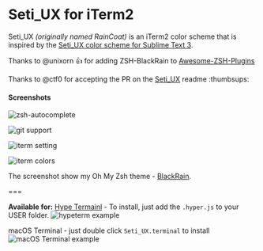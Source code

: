 # Seti_UX for iTerm2

Seti_UX  _(originally named RainCoat)_ is an iTerm2 color scheme that is inspired by the [Seti_UX color scheme for Sublime Text 3](https://github.com/ctf0/Seti_UX).

Thanks to @unixorn :thumbsup: for adding ZSH-BlackRain to [Awesome-ZSH-Plugins](https://github.com/unixorn/awesome-zsh-plugins)

Thanks to @ctf0 for accepting the PR on the [Seti_UX](https://github.com/ctf0/Seti_UX) readme :thumbsups:

#### Screenshots
![zsh-autocomplete](https://raw.githubusercontent.com/ginfuru/iTerm-RainCoat/master/images/error-handle-with-git-support.png)

![git support](https://raw.githubusercontent.com/ginfuru/iTerm-RainCoat/master/images/zsh-autocomplete-with-dir-colors.png)

![iterm setting](https://raw.githubusercontent.com/ginfuru/iTerm-RainCoat/master/images/iterm2-text.png)

![iterm colors](https://raw.githubusercontent.com/ginfuru/iTerm-RainCoat/master/images/iterm2-colors.png)

The screenshot show my Oh My Zsh theme - [BlackRain](https://github.com/ginfuru/ZSH-BlackRain).

===

**Available for:**
[Hype Termainl](https://hyper.is/) - To install, just add the `.hyper.js` to your USER folder.
![hypeterm example](https://raw.githubusercontent.com/ginfuru/iTerm-RainCoat/master/images/hypeterm.png)

macOS Terminal - just double click `Seti_UX.terminal` to install
![macOS Terminal example](https://raw.githubusercontent.com/ginfuru/iTerm-RainCoat/master/images/macos-terminal.png)


